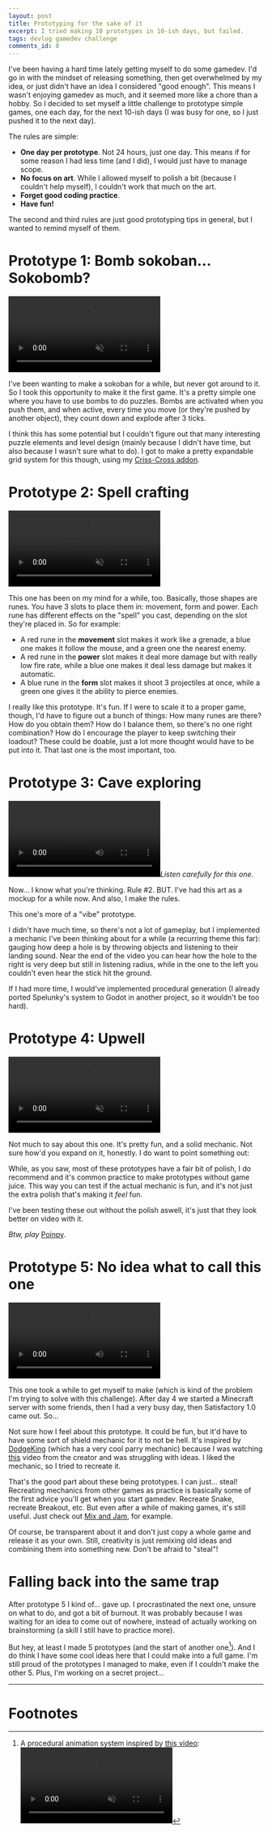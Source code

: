 ```yaml
---
layout: post
title: Prototyping for the sake of it
excerpt: I tried making 10 prototypes in 10-ish days, but failed.
tags: devlog gamedev challenge
comments_id: 8
---
```


I've been having a hard time lately getting myself to do some gamedev. I'd go in with the mindset of releasing something, then get overwhelmed by my idea, or just didn't have an idea I considered "good enough". This means I wasn't enjoying gamedev as much, and it seemed more like a chore than a hobby. So I decided to set myself a little challenge to prototype simple games, one each day, for the next 10-ish days (I was busy for one, so I just pushed it to the next day).

The rules are simple:
- **One day per prototype**. Not 24 hours, just one day. This means if for some reason I had less time (and I did), I would just have to manage scope.
- **No focus on art**. While I allowed myself to polish a bit (because I couldn't help myself), I couldn't work that much on the art.
- **Forget good coding practice**. 
- **Have fun!**

The second and third rules are just good prototyping tips in general, but I wanted to remind myself of them. 

# Prototype 1: Bomb sokoban... Sokobomb?

<video controls muted autoplay loop src="../../assets/images/2024-09-15-10-days-10-prototypes/2024-09-04_20-04-43.mp4" title="Title"></video>

I've been wanting to make a sokoban for a while, but never got around to it. So I took this opportunity to make it the first game. It's a pretty simple one where you have to use bombs to do puzzles. Bombs are activated when you push them, and when active, every time you move (or they're pushed by another object), they count down and explode after 3 ticks. 

I think this has some potential but I couldn't figure out that many interesting puzzle elements and level design (mainly because I didn't have time, but also because I wasn't sure what to do). I got to make a pretty expandable grid system for this though, using my [Criss-Cross addon](https://godotengine.org/asset-library/asset/2047).

# Prototype 2: Spell crafting

<video controls muted autoplay loop src="../../assets/images/2024-09-15-10-days-10-prototypes/2024-09-05_15-00-53.mp4" title="Title"></video>

This one has been on my mind for a while, too. Basically, those shapes are runes. You have 3 slots to place them in: movement, form and power. Each rune has different effects on the "spell" you cast, depending on the slot they're placed in. So for example:

- A red rune in the **movement** slot makes it work like a grenade, a blue one makes it follow the mouse, and a green one the nearest enemy.
- A red rune in the **power** slot makes it deal more damage but with really low fire rate, while a blue one makes it deal less damage but makes it automatic. 
- A blue rune in the **form** slot makes it shoot 3 projectiles at once, while a green one gives it the ability to pierce enemies.

I really like this prototype. It's fun. If I were to scale it to a proper game, though, I'd have to figure out a bunch of things: How many runes are there? How do you obtain them? How do I balance them, so there's no one right combination? How do I encourage the player to keep switching their loadout? These could be doable, just a lot more thought would have to be put into it. That last one is the most important, too.

# Prototype 3: Cave exploring

<p><video controls src="../../assets/images/2024-09-15-10-days-10-prototypes/2024-09-06_15-41-39.mp4" title="Title"></video><em>Listen carefully for this one.</em></p>


Now... I know what you're thinking. Rule #2. BUT. I've had this art as a mockup for a while now. And also, I make the rules.

This one's more of a "vibe" prototype.
 
I didn't have much time, so there's not a lot of gameplay, but I implemented a mechanic I've been thinking about for a while (a recurring theme this far): gauging how deep a hole is by throwing objects and listening to their landing sound. Near the end of the video you can hear how the hole to the right is very deep but still in listening radius, while in the one to the left you couldn't even hear the stick hit the ground.

If I had more time, I would've implemented procedural generation (I already ported Spelunky's system to Godot in another project, so it wouldn't be too hard).

# Prototype 4: Upwell

<video controls muted autoplay loop src="../../assets/images/2024-09-15-10-days-10-prototypes/2024-09-07_20-43-25.mp4" title="Title"></video>

Not much to say about this one. It's pretty fun, and a solid mechanic. Not sure how'd you expand on it, honestly. I do want to point something out:

While, as you saw, most of these prototypes have a fair bit of polish, I do recommend and it's common practice to make prototypes without game juice. This way you can test if the actual mechanic is fun, and it's not just the extra polish that's making it *feel* fun.

I've been testing these out without the polish aswell, it's just that they look better on video with it.

_Btw, play_ [Poinpy](https://www.devolverdigital.com/games/poinpy).

# Prototype 5: No idea what to call this one

<video controls src="../assets/images/2024-09-15-10-days-10-prototypes/2024-09-12_11-49-44.mp4" title="Title"></video>

This one took a while to get myself to make (which is kind of the problem I'm trying to solve with this challenge). After day 4 we started a Minecraft server with some friends, then I had a very busy day, then Satisfactory 1.0 came out. So...

Not sure how I feel about this prototype. It could be fun, but it'd have to have some sort of shield mechanic for it to not be hell. It's inspired by [DodgeKing](<https://store.steampowered.com/app/2086270/DodgeKing/?beta=1>) (which has a very cool parry mechanic) because I was watching [this](https://youtu.be/ZjOtwlgzKeg) video from the creator and was struggling with ideas. I liked the mechanic, so I tried to recreate it.

That's the good part about these being prototypes. I can just... steal! Recreating mechanics from other games as practice is basically some of the first advice you'll get when you start gamedev. Recreate Snake, recreate Breakout, etc. But even after a while of making games, it's still useful. Just check out [Mix and Jam](https://www.youtube.com/@mixandjam/videos), for example.

Of course, be transparent about it and don't just copy a whole game and release it as your own. Still, creativity is just remixing old ideas and combining them into something new. Don't be afraid to "steal"!

# Falling back into the same trap

After prototype 5 I kind of... gave up. I procrastinated the next one, unsure on what to do, and got a bit of burnout. It was probably because I was waiting for an idea to come out of nowhere, instead of actually working on brainstorming (a skill I still have to practice more).

But hey, at least I made 5 prototypes (and the start of another one[^1]). And I do think I have some cool ideas here that I could make into a full game. I'm still proud of the prototypes I managed to make, even if I couldn't make the other 5. Plus, I'm working on a secret project... 

---

# Footnotes

[^1]: A procedural animation system inspired by [this video](https://youtu.be/qlfh_rv6khY):<br><video autoplay loop muted src="../assets/images/2024-09-15-10-days-10-prototypes/2024-09-17_10-40-37.mp4" title="Title"></video>